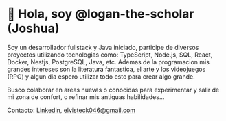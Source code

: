# 👋 Hola, soy @logan-the-scholar (Joshua)
Soy un desarrollador fullstack y Java iniciado, participe de diversos proyectos utilizando tecnologias como: TypeScript, Node.js, SQL, React, Docker, Nestjs, PostgreSQL, Java, etc. Ademas de la programacion mis grandes intereses son la literatura fantastica, el arte y los videojuegos (RPG) y algun dia espero utilizar todo esto para crear algo grande.

Busco colaborar en areas nuevas o conocidas para experimentar y salir de mi zona de confort, o refinar mis antiguas habilidades...

Contacto:
[Linkedin](https://www.linkedin.com/in/joshua-franco-92b4a323b/), elvisteck046@gmail.com
<!---
logan-the-scholar/logan-the-scholar is a ✨ special ✨ repository because its `README.md` (this file) appears on your GitHub profile.
You can click the Preview link to take a look at your changes.
--->
